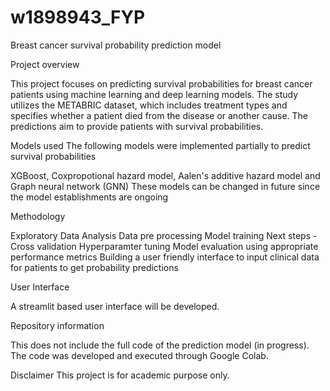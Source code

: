 # w1898943_FYP
Breast cancer survival probability prediction model


Project overview

This project focuses on predicting survival probabilities for breast cancer patients using machine learning and deep learning models. The study utilizes the METABRIC dataset, which includes treatment types and specifies whether a patient died from the disease or another cause. The predictions aim to provide patients with survival probabilities.

Models used
The following models were implemented partially to predict survival probabilities

XGBoost,
Coxpropotional hazard model,
Aalen's additive hazard model and
Graph neural network (GNN)
These models can be changed in future since the model establishments are ongoing

Methodology

Exploratory Data Analysis
Data pre processing
Model training
Next steps - Cross validation
             Hyperparamter tuning
             Model evaluation using appropriate performance metrics
             Building a user friendly interface to input clinical data for patients to get probability predictions


User Interface

A streamlit based user interface will be developed.

Repository information

This does not include the full code of the prediction model (in progress).
The code was developed and executed through Google Colab.

Disclaimer
This project is for academic purpose only.
